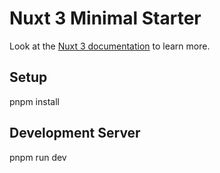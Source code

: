 # Nuxt 3 Minimal Starter

Look at the [Nuxt 3 documentation](https://nuxt.com/docs/getting-started/introduction) to learn more.

## Setup

pnpm install

## Development Server

pnpm run dev